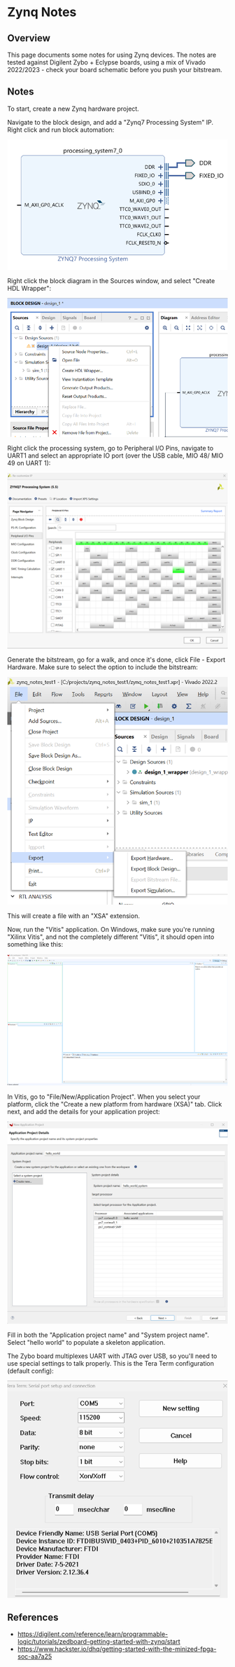 # Zynq Notes

## Overview

This page documents some notes for using Zynq devices. The notes are tested against Digilent Zybo + Eclypse boards, using a mix of Vivado 2022/2023 - check your board schematic before you push your bitstream.

## Notes

To start, create a new Zynq hardware project.

Navigate to the block design, and add a "Zynq7 Processing System" IP. Right click and run block automation:

![zynq7 processing system added](rsrc/1_zynq7ps.png)

Right click the block diagram in the Sources window, and select "Create HDL Wrapper":

![hdl wrapper](rsrc/3_hdlwrap.png)

Right click the processing system, go to Peripheral I/O Pins, navigate to UART1 and select an appropriate IO port (over the USB cable, MIO 48/ MIO 49 on UART 1):

![uart1 port select](rsrc/AXI_UART_Zynq.png)

Generate the bitstream, go for a walk, and once it's done, click File - Export Hardware. Make sure to select the option to include the bitstream:

![export hardware](rsrc/4_exporthdl.png)

This will create a file with an "XSA" extension.

Now, run the "Vitis" application. On Windows, make sure you're running "Xilinx Vitis", and not the completely different "Vitis", it should open into something like this:

![vitis](rsrc/5_vitis.png)

In Vitis, go to "File/New/Application Project". When you select your platform, click the "Create a new platform from hardware (XSA)" tab. Click next, and add the details for your application project:

![vitis again](rsrc/6_app_project.png)

Fill in both the "Application project name" and "System project name". Select "hello world" to populate a skeleton application.

The Zybo board multiplexes UART with JTAG over USB, so you'll need to use special settings to talk properly. This is the Tera Term configuration (default config):

![tera term](rsrc/tera_term.png)

## References

- https://digilent.com/reference/learn/programmable-logic/tutorials/zedboard-getting-started-with-zynq/start
- https://www.hackster.io/dhq/getting-started-with-the-minized-fpga-soc-aa7a25
